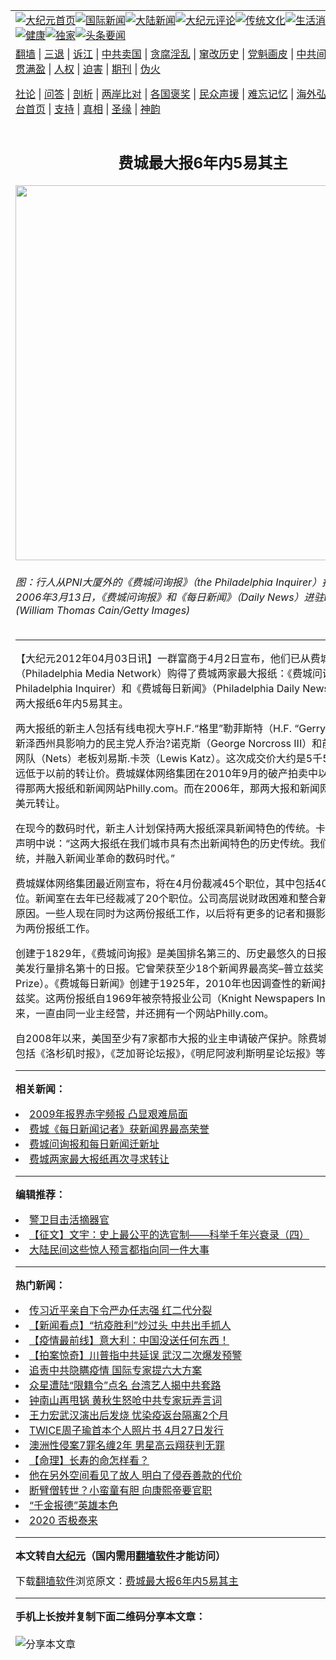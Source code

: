 <a name="1" id="1" target="_blank"></a><span id="1"></span>
<table align=center border="0"><tr><td colspan="2" VALIGN=TOP><a href="https://github.com/icmkzk3647/djy/blob/master/gb/nf1351518.md#1"><img src="https://raw.githubusercontent.com/icmkzk3647/www/master/t/djy/1.jpg" title="大纪元首页" alt="大纪元首页"></a><a href="https://github.com/icmkzk3647/djy/blob/master/gb/n24hr.md#1"><img src="https://raw.githubusercontent.com/icmkzk3647/www/master/t/djy/3.jpg" title="国际新闻" alt="国际新闻"></a><a href="https://github.com/icmkzk3647/djy/blob/master/gb/nsc413.md#1"><img src="https://raw.githubusercontent.com/icmkzk3647/www/master/t/djy/4.jpg" title="大陆新闻" alt="大陆新闻"></a><a href="https://github.com/icmkzk3647/djy/blob/master/gb/news392.md#1"><img src="https://raw.githubusercontent.com/icmkzk3647/www/master/t/djy/5.jpg" title="大纪元评论" alt="大纪元评论"></a><a href="https://github.com/icmkzk3647/djy/blob/master/gb/news2007.md#1"><img src="https://raw.githubusercontent.com/icmkzk3647/www/master/t/djy/6.jpg" title="传统文化" alt="传统文化"></a><a href="https://github.com/icmkzk3647/djy/blob/master/gb/news2008.md#1"><img src="https://raw.githubusercontent.com/icmkzk3647/www/master/t/djy/7.jpg" title="生活消费" alt="生活消费"></a><a href="https://github.com/icmkzk3647/djy/blob/master/gb/ncyule.md#1"><img src="https://raw.githubusercontent.com/icmkzk3647/www/master/t/djy/8.jpg" title="娱乐休闲" alt="娱乐休闲"></a><a href="https://github.com/icmkzk3647/djy/blob/master/gb/nsc1002.md#1"><img src="https://raw.githubusercontent.com/icmkzk3647/www/master/t/djy/9.jpg" title="健康" alt="健康"></a><a href="https://github.com/icmkzk3647/djy/blob/master/gb/nf6092.md#1"><img src="https://raw.githubusercontent.com/icmkzk3647/www/master/t/djy/10a.jpg" title="独家" alt="独家"></a><a href="https://github.com/icmkzk3647/djy/blob/master/gb/nf4514.md#1"><img src="https://raw.githubusercontent.com/icmkzk3647/www/master/t/djy/12a.jpg" title="头条要闻" alt="头条要闻"></a></td></tr>
<tr><td colspan="2" VALIGN=TOP><a target="_blank" href="https://github.com/icmkzk3647/www/blob/master/README.md?zsrh#1">翻墙</a> | <a target="_blank" href="https://github.com/icmkzk3647/djy/blob/master/gb/nf5657.md#1">三退</a> | <a target="_blank" href="https://github.com/icmkzk3647/djy/blob/master/gb/nf6124.md#1">诉江</a> | <a target="_blank" href="https://github.com/icmkzk3647/djy/blob/master/gb/nf1176117.md#1">中共卖国</a> | <a target="_blank" href="https://github.com/icmkzk3647/djy/blob/master/gb/nf5773.md#1">贪腐淫乱</a> | <a target="_blank" href="https://github.com/icmkzk3647/djy/blob/master/gb/nf1176115.md#1">窜改历史</a> | <a target="_blank" href="https://github.com/icmkzk3647/djy/blob/master/gb/nf1176107.md#1">党魁画皮</a> | <a target="_blank" href="https://github.com/icmkzk3647/djy/blob/master/gb/nf1320400.md#1">中共间谍</a> | <a target="_blank" href="https://github.com/icmkzk3647/djy/blob/master/gb/nf1176114.md#1">破坏传统</a> | <a target="_blank" href="https://github.com/icmkzk3647/ntdtv/blob/master/gb/prog447_1.md#1">恶贯满盈</a> | <a target="_blank" href="https://github.com/icmkzk3647/djy/blob/master/gb/ncid278.md#1">人权</a> | <a target="_blank" href="https://github.com/icmkzk3647/djy/blob/master/gb/nf1176111.md#1">迫害</a> | <a target="_blank" href="https://gitlab.com/szzdlab/mh-qikan/blob/master/README.md#1">期刊</a> | <a target="_blank" href="https://github.com/icmkzk3647/djy/blob/master/gb/nf5562.md#1">伪火</a></p><p><a target="_blank" href="https://github.com/icmkzk3647/djy/blob/master/gb/9p.md#1">社论</a> | <a target="_blank" href="https://github.com/icmkzk3647/djy/blob/master/gb/nf4378.md#1">问答</a> | <a target="_blank" href="https://github.com/icmkzk3647/djy/blob/master/gb/nf5792.md#1">剖析</a> | <a target="_blank" href="https://github.com/icmkzk3647/djy/blob/master/gb/nf5735.md#1">两岸比对</a> | <a target="_blank" href="https://github.com/icmkzk3647/djy/blob/master/gb/nf6119.md#1">各国褒奖</a> | <a target="_blank" href="https://github.com/icmkzk3647/djy/blob/master/gb/nf6120.md#1">民众声援</a> | <a target="_blank" href="https://github.com/icmkzk3647/djy/blob/master/gb/nf1188594.md#1">难忘记忆</a> | <a target="_blank" href="https://github.com/icmkzk3647/djy/blob/master/gb/nf3180.md#1">海外弘传</a> | <a target="_blank" href="https://github.com/icmkzk3647/djy/blob/master/gb/nf5410.md#1">万人上访</a> | <a target="_blank" href="https://github.com/icmkzk3647/www/blob/master/README.md?zsrh#1">平台首页</a> | <a target="_blank" href="https://github.com/icmkzk3647/djy/blob/master/gb/nf4386.md#1">支持</a> | <a target="_blank" href="https://github.com/icmkzk3647/djy/blob/master/gb/nf4389.md#1">真相</a> | <a target="_blank" href="https://github.com/icmkzk3647/djy/blob/master/gb/nf5790.md#1">圣缘</a> | <a target="_blank" href="https://github.com/icmkzk3647/djy/blob/master/gb/nf4786.md#1">神韵</a></td></tr>
<tr><td VALIGN=TOP width="626"><h2 align=center>费城最大报6年内5易其主</h2>
<img width="600" src="https://i.epochtimes.com/assets/uploads/2012/04/1204031029332088-600x400.jpg" />
<h6>图：行人从PNI大厦外的《费城问询报》（the Philadelphia Inquirer）报箱旁走过。2006年3月13日，《费城问询报》和《每日新闻》（Daily News）进驻PNI大厦。 (William Thomas Cain/Getty Images)
</h6>
<hr>
	<p>【大纪元2012年04月03日讯】一群富商于4月2日宣布，他们已从费城媒体网络集团（Philadelphia Media Network）购得了费城两家最大报纸：《<ahref="https://github.com/icmkzk3647/djy/blob/master/gb/tag/%E8%B4%B9%E5%9F%8E%E9%97%AE%E8%AF%A2%E6%8A%A5.md#1">费城问询报</a>》（The Philadelphia Inquirer）和《费城<ahref="https://github.com/icmkzk3647/djy/blob/master/gb/tag/%E6%AF%8F%E6%97%A5%E6%96%B0%E9%97%BB.md#1">每日新闻</a>》（Philadelphia Daily News）。这也是该两大报纸6年内5易其主。</p>
<p>两大报纸的新主人包括有线电视大亨H.F.“格里”勒菲斯特（H.F. “Gerry” Lenfest），新泽西州具影响力的民主党人乔治?诺克斯（George Norcross III）和前新泽西NBA网队（Nets）老板刘易斯.卡茨（Lewis Katz）。这次成交价大约是5千5百万美元，远远低于以前的转让价。费城媒体网络集团在2010年9月的破产拍卖中以1.39亿美元竞得那两大报纸和新闻网站Philly.com。而在2006年，那两大报和新闻网站以5.15亿美元转让。</p>
<p>在现今的数码时代，新主人计划保持两大报纸深具新闻特色的传统。卡茨在一份书面声明中说：“这两大报纸在我们城市具有杰出新闻特色的历史传统。我们想保持这一传统，并融入新闻业革命的数码时代。”</p>
<p>费城媒体网络集团最近刚宣布，将在4月份裁减45个职位，其中包括40个新闻室的职位。新闻室在去年已经裁减了20个职位。公司高层说财政困难和整合新闻室是裁员的原因。一些人现在同时为这两份报纸工作，以后将有更多的记者和摄影师被安排同时为两份报纸工作。</p>
<p>创建于1829年，《<ahref="https://github.com/icmkzk3647/djy/blob/master/gb/tag/%E8%B4%B9%E5%9F%8E%E9%97%AE%E8%AF%A2%E6%8A%A5.md#1">费城问询报</a>》是美国排名第三的、历史最悠久的日报，目前也是全美发行量排名第十的日报。它曾荣获至少18个新闻界最高奖&#8211;普立兹奖（Pulitzer Prize）。《费城<ahref="https://github.com/icmkzk3647/djy/blob/master/gb/tag/%E6%AF%8F%E6%97%A5%E6%96%B0%E9%97%BB.md#1">每日新闻</a>》创建于1925年，2010年也因调查性的新闻报导荣获普立兹奖。这两份报纸自1969年被奈特报业公司（Knight Newspapers Inc.）买下以来，一直由同一业主经营，并还拥有一个网站Philly.com。</p>
<p>自2008年以来，美国至少有7家都市大报的业主申请破产保护。除费城的大报外，还包括《洛杉矶时报》，《芝加哥论坛报》，《明尼阿波利斯明星论坛报》等。</p>
	
<hr>


<strong>相关新闻：</strong>
<li><a href="https://github.com/icmkzk3647/djy/blob/master/gb/10/1/14/n2786514.md#1">2009年报界赤字频报 凸显艰难局面</a></li>
<li><a href="https://github.com/icmkzk3647/djy/blob/master/gb/10/4/16/n2879563.md#1">费城《每日新闻记者》获新闻界最高荣誉</a></li>
<li><a href="https://github.com/icmkzk3647/djy/blob/master/gb/11/12/4/n3447767.md#1">费城问询报和每日新闻迁新址</a></li>
<li><a href="https://github.com/icmkzk3647/djy/blob/master/gb/12/2/2/n3500770.md#1">费城两家最大报纸再次寻求转让</a></li>
<hr>


<strong>编辑推荐：</strong>
<li><a href="https://github.com/upjkzu3674/djy/blob/master/gb/16/3/16/n4663449.md?dfh#1" target="_blank">警卫目击活摘器官</a></li><li><a href="https://github.com/tsiac2612/djy/blob/master/gb/19/5/4/n11234439.md#1" target="_blank">【征文】文宇：史上最公平的选官制——科举千年兴衰录（四）</a></li><li><a href="https://github.com/tsiac2612/djy/blob/master/gb/13/12/24/n4042174.md#1" target="_blank">大陆民间这些惊人预言都指向同一件大事</a></li>
<hr>

<strong>热门新闻：</strong>
<li><a href="https://github.com/icmkzk3647/djy/blob/master/gb/20/3/20/n11959031.md#1">传习近平亲自下令严办任志强 红二代分裂</a></li>
<li><a href="https://github.com/icmkzk3647/djy/blob/master/gb/20/3/20/n11959110.md#1">【新闻看点】“抗疫胜利”炒过头 中共出手抓人</a></li>
<li><a href="https://github.com/icmkzk3647/djy/blob/master/gb/20/3/20/n11959398.md#1">【疫情最前线】意大利：中国没送任何东西！</a></li>
<li><a href="https://github.com/icmkzk3647/djy/blob/master/gb/20/3/21/n11960123.md#1">【拍案惊奇】川普指中共延误 武汉二次爆发预警</a></li>
<li><a href="https://github.com/icmkzk3647/djy/blob/master/gb/20/3/21/n11961699.md#1">追责中共隐瞒疫情 国际专家提六大方案</a></li>
<li><a href="https://github.com/icmkzk3647/djy/blob/master/gb/20/3/20/n11959416.md#1">众星遭陆“限籍令”点名 台湾艺人揭中共套路</a></li>
<li><a href="https://github.com/icmkzk3647/djy/blob/master/gb/20/3/19/n11955678.md#1">钟南山再甩锅 黄秋生怒呛中共专家玩弄言词</a></li>
<li><a href="https://github.com/icmkzk3647/djy/blob/master/gb/20/3/19/n11954954.md#1">王力宏武汉演出后发烧 忧染疫返台隔离2个月</a></li>
<li><a href="https://github.com/icmkzk3647/djy/blob/master/gb/20/3/20/n11958206.md#1">TWICE周子瑜首本个人照片书 4月27日发行</a></li>
<li><a href="https://github.com/icmkzk3647/djy/blob/master/gb/20/3/19/n11955332.md#1">澳洲性侵案7罪名缠2年 男星高云翔获判无罪</a></li>
<li><a href="https://github.com/icmkzk3647/djy/blob/master/gb/20/3/2/n11909598.md#1">【命理】长寿的命怎样看？</a></li>
<li><a href="https://github.com/icmkzk3647/djy/blob/master/gb/20/3/13/n11938995.md#1">他在另外空间看见了故人 明白了侵吞善款的代价</a></li>
<li><a href="https://github.com/icmkzk3647/djy/blob/master/gb/20/3/11/n11933384.md#1">断臂僧转世？小蛮童有胆 向康熙帝要官职</a></li>
<li><a href="https://github.com/icmkzk3647/djy/blob/master/gb/20/3/13/n11938981.md#1">“千金报德”英雄本色</a></li>
<li><a href="https://github.com/icmkzk3647/djy/blob/master/gb/20/3/17/n11945807.md#1">2020 否极泰来</a></li>
<hr>

<strong>本文转自<a href="https://www.epochtimes.com">大纪元</a>（国内需用<a href="https://github.com/icmkzk3647/www/blob/master/README.md#8">翻墙软件</a>才能访问）</strong><p>下载<a href="https://github.com/icmkzk3647/www/blob/master/README.md#8">翻墙软件</a>浏览原文：<a href="https://www.epochtimes.com/gb/12/4/3/n3557375.htm">费城最大报6年内5易其主</a></p><hr>

<strong>手机上长按并复制下面二维码分享本文章：</strong><br><br><img src="https://chart.apis.google.com/chart?cht=qr&chs=240x240&choe=UTF-8&chld=M|2&chl=https://github.com/icmkzk3647/djy/blob/master/gb/12/4/3/n3557375.md%231" title="分享本文章"></td><td VALIGN=TOP><a href="https://github.com/icmkzk3647/djy/blob/master/gb/16/1/21/n4622075.md?dfh#1" target="_blank"><img src="https://raw.githubusercontent.com/icmkzk3647/djy/master/gb/300/wei-f1.jpg" title="中共的伪火骗局"  alt="中共的伪火骗局"></a><br><a href="https://github.com/icmkzk3647/www/blob/master/README.md?dfh#9" target="_blank"><img src="https://raw.githubusercontent.com/icmkzk3647/djy/master/gb/300/yong-h.jpg" title="永恒的见证"  alt="永恒的见证"></a><br><a href="https://github.com/icmkzk3647/djy/blob/master/gb/13/9/29/n3974789.md?dfh#1" target="_blank"><img src="https://raw.githubusercontent.com/icmkzk3647/djy/master/gb/300/shang-lnz.jpg" title="善良女子被中共投男牢"  alt="善良女子被中共投男牢"></a><br><a href="https://github.com/icmkzk3647/djy/blob/master/gb/16/3/16/n4663449.md?dfh#1" target="_blank"><img src="https://raw.githubusercontent.com/icmkzk3647/djy/master/gb/300/huo-z3.jpg" title="警卫目击活摘器官"  alt="警卫目击活摘器官"></a><br><a href="https://github.com/icmkzk3647/djy/blob/master/gb/16/8/7/n8177641.md?dfh#1" target="_blank"><img src="https://raw.githubusercontent.com/icmkzk3647/djy/master/gb/300/huo-z4.jpg" title="证人描述活摘恐怖"  alt="证人描述活摘恐怖"></a><br><a href="https://github.com/icmkzk3647/djy/blob/master/gb/10/4/19/n2881569.md?dfh#1" target="_blank"><img src="https://raw.githubusercontent.com/icmkzk3647/djy/master/gb/300/huo-z1.jpg" title="揭开活摘器官黑幕"  alt="揭开活摘器官黑幕"></a><br><a href="https://github.com/icmkzk3647/djy/blob/master/gb/10/11/7/n3077476.md?dfh#1" target="_blank"><img src="https://raw.githubusercontent.com/icmkzk3647/djy/master/gb/300/ma-ks.jpg" title="马克思的成魔之路"  alt="马克思的成魔之路"></a><br><a href="https://github.com/icmkzk3647/djy/blob/master/gb/14/6/9/n4173977.md?dfh#1" target="_blank"><img src="https://raw.githubusercontent.com/icmkzk3647/djy/master/gb/300/chang-zs.jpg" title="藏字石 蕴天机"  alt="藏字石 蕴天机"></a><br><a href="https://github.com/icmkzk3647/djy/blob/master/gb/18/5/10/n10381511.md?dfh#1" target="_blank"><img src="https://raw.githubusercontent.com/icmkzk3647/djy/master/gb/300/st1.jpg" title="关注三亿人三退"  alt="关注三亿人三退"></a><br><a href="https://github.com/icmkzk3647/djy/blob/master/gb/18/3/21/n10237682.md?dfh#1" target="_blank"><img src="https://raw.githubusercontent.com/icmkzk3647/djy/master/gb/300/jie-t.jpg" title="解体中共复兴中华"  alt="解体中共复兴中华"></a><br><a href="https://github.com/icmkzk3647/djy/blob/master/gb/9/2/9/n2422991.md?dfh#1" target="_blank"><img src="https://raw.githubusercontent.com/icmkzk3647/djy/master/gb/300/gao-zs.jpg" title="中共迫害良心律师"  alt="中共迫害良心律师"></a><br><a href="https://github.com/icmkzk3647/djy/blob/master/gb/18/12/9/n10900044.md?dfh#1" target="_blank"><img src="https://raw.githubusercontent.com/icmkzk3647/djy/master/gb/300/sj1.jpg" title="三百多万人举报江泽民"  alt="三百多万人举报江泽民"></a><br><a href="https://github.com/icmkzk3647/djy/blob/master/gb/18/8/28/n10672014.md?dfh#1" target="_blank"><img src="https://raw.githubusercontent.com/icmkzk3647/djy/master/gb/300/sj2.jpg" title="这些官员为何起诉江泽民"  alt="这些官员为何起诉江泽民"></a><br><a href="https://github.com/icmkzk3647/djy/blob/master/gb/8/12/18/n2367165.md?dfh#1" target="_blank"><img src="https://raw.githubusercontent.com/icmkzk3647/djy/master/gb/300/liangan.jpg" title="海峡两岸的强烈对比"  alt="海峡两岸的强烈对比"></a><br><a href="https://github.com/icmkzk3647/djy/blob/master/gb/15/12/10/n4593139.md?dfh#1" target="_blank"><img src="https://raw.githubusercontent.com/icmkzk3647/djy/master/gb/300/jia-ndzl.jpg" title="加拿大总理的贺信"  alt="加拿大总理的贺信"></a><br><a href="https://github.com/icmkzk3647/djy/blob/master/gb/11/6/17/n3289382.md?dfh#1" target="_blank"><img src="https://raw.githubusercontent.com/icmkzk3647/djy/master/gb/300/xiao-wd.jpg" title="探寻真相兼听则明"  alt="探寻真相兼听则明"></a><br><a href="https://github.com/icmkzk3647/djy/blob/master/gb/18/10/27/n10812623.md?dfh#1" target="_blank"><img src="https://raw.githubusercontent.com/icmkzk3647/djy/master/gb/300/yindu.jpg" title="印度媒体报道东方"  alt="印度媒体报道东方"></a><br><a href="https://github.com/icmkzk3647/djy/blob/master/gb/18/6/9/n10469652.md?dfh#1" target="_blank"><img src="https://raw.githubusercontent.com/icmkzk3647/djy/master/gb/300/xie-j.jpg" title="不一样的海外校园"  alt="不一样的海外校园"></a><br><a href="https://github.com/icmkzk3647/djy/blob/master/gb/7/4/5/n1669415.md?dfh#1" target="_blank"><img src="https://raw.githubusercontent.com/icmkzk3647/djy/master/gb/300/li-up.jpg" title="从大师到徒弟的传奇"  alt="从大师到徒弟的传奇"></a><br><a href="https://github.com/icmkzk3647/djy/blob/master/gb/17/5/26/n9191512.md?dfh#1" target="_blank"><img src="https://raw.githubusercontent.com/icmkzk3647/djy/master/gb/300/zfl2.jpg" title="亿万人与东方一本奇书"  alt="亿万人与东方一本奇书"></a><br><a href="https://github.com/icmkzk3647/djy/blob/master/gb/13/11/27/n4020290.md?dfh#1" target="_blank"><img src="https://raw.githubusercontent.com/icmkzk3647/djy/master/gb/300/zhen-h.jpg" title="大陆见不到的震撼场面"  alt="大陆见不到的震撼场面"></a><br><a href="https://github.com/icmkzk3647/djy/blob/master/gb/15/7/17/n4482910.md?dfh#1" target="_blank"><img src="https://raw.githubusercontent.com/icmkzk3647/djy/master/gb/300/dalu-sk.jpg" title="人心向善 大陆当初盛况"  alt="人心向善 大陆当初盛况"></a><br><a href="https://github.com/icmkzk3647/djy/blob/master/gb/19/1/5/n10955468.md?dfh#1" target="_blank"><img src="https://raw.githubusercontent.com/icmkzk3647/djy/master/gb/300/zfl1.jpg" title="追寻真理 这书讲什么"  alt="追寻真理 这书讲什么"></a><br><a href="https://github.com/icmkzk3647/www/blob/master/README.md?dfh#1" target="_blank"><img src="https://raw.githubusercontent.com/icmkzk3647/djy/master/gb/300/fq1.jpg" title="下载免费翻墙软件"  alt="下载免费翻墙软件"></a><br></td></tr></table>
